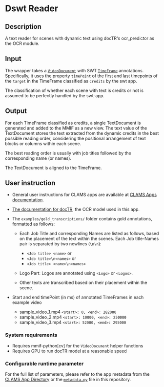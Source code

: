 # Dswt Reader

## Description
A text reader for scenes with dynamic text using docTR's ocr_predictor as the OCR module.

## Input

The wrapper takes a [`VideoDocument`]('https://mmif.clams.ai/vocabulary/VideoDocument/v1/') with SWT 
[`TimeFrame`]('https://mmif.clams.ai/vocabulary/TimeFrame/v3/') annotations. Specifically, it uses the property `timePoint` of the first and last timepoints of the `target` in the TimeFrame classified as `credits` by the swt app.

The classification of whether each scene with text is credits or not is assumed to be perfectly handled by the swt-app. 

## Output

For each TimeFrame classified as credits, a single TextDocument is generated and added to the MMIF as a new view. 
The text value of the TextDocument stores the text extracted from the dynamic credits in the best possible reading order, considering the positional arrangement of text blocks or columns within each scene.

The best reading order is usually with job titles followed by the corresponding name (or names).

The TextDocument is aligned to the TimeFrame.


## User instruction

- General user instructions for CLAMS apps are available at [CLAMS Apps documentation](https://apps.clams.ai/clamsapp).

- [The documentation for docTR](https://mindee.github.io/doctr/modules/io.html#document-structure), the OCR model used in this app.

- The `examples/gold_transcriptions/` folder contains gold annotations, formatted as follows:

  - Each Job Title and corresponding Names are listed as follows, based on the placement of the text within the scenes. Each Job title-Names pair is separated by two newlines (`\n\n`):
    - `<Job title> <name>`
    or
    - `<Job title>\n<names>`
    or
    - `<Job title> <name>\n<names>`

  - Logo Part: Logos are annotated using `<Logo>` or `<Logos>`.
  - Other texts are transcribed based on their placement within the scene.
  
- Start and end timePoint (in ms) of annotated TimeFrames in each example video
  - sample_video_1.mp4
  `<start>: 0, <end>: 282000`
  - sample_video_2.mp4
  `<start>: 10000, <end>: 250000`
  - sample_video_3.mp4
  `<start>: 52000, <end>: 295000`
  


### System requirements

- Requires mmif-python[cv] for the `VideoDocument` helper functions
- Requires GPU to run docTR model at a reasonable speed

### Configurable runtime parameter

For the full list of parameters, please refer to the app metadata from the [CLAMS App Directory](https://apps.clams.ai) or the [`metadata.py`](metadata.py) file in this repository.
